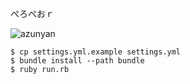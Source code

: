 ぺろぺおｒ

![azunyan](http://dl.dropboxusercontent.com/u/92653510/azu.png)

```
$ cp settings.yml.example settings.yml
$ bundle install --path bundle
$ ruby run.rb  
```
